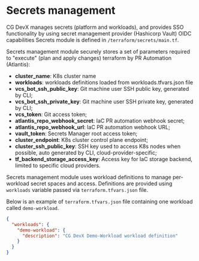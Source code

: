 # Secrets management

CG DevX manages secrets (platform and workloads),
and provides SSO functionality by using secret management provider (Hashicorp Vault) OIDC capabilities
Secrets module is defined in `/terraform/secrets/main.tf`.

Secrets management module securely stores a set of parameters required to "execute"
(plan and apply changes) terraform by PR Automation (Atlantis):

- **cluster_name**: K8s cluster name
- **workloads**: workloads definitions loaded from workloads.tfvars.json file
- **vcs_bot_ssh_public_key**: Git machine user SSH public key, generated by CLI;
- **vcs_bot_ssh_private_key**: Git machine user SSH private key, generated by CLI;
- **vcs_token**: Git access token;
- **atlantis_repo_webhook_secret**: IaC PR automation webhook secret;
- **atlantis_repo_webhook_url**: IaC PR automation webhook URL;
- **vault_token**: Secrets Manager root access token;
- **cluster_endpoint**: K8s cluster control plane endpoint;
- **cluster_ssh_public_key**: SSH key used to access K8s nodes when possible, auto generated by CLI,
  cloud-provider-specific;
- **tf_backend_storage_access_key**: Access key for IaC storage backend, limited to specific cloud providers.

Secrets management module uses workload definitions to manage per-workload secret spaces and access.
Definitions are provided using `workloads` variable passed via `terraform.tfvars.json` file.

Below is an example of `terraform.tfvars.json` file containing one workload called `demo-workload`.

```json
{
  "workloads": {
    "demo-workload": {
      "description": "CG DevX Demo-Workload workload definition"
    }
  }
}
```